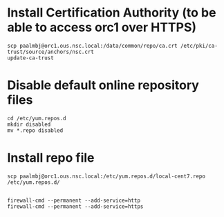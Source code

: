 
# Install Certification Authority (to be able to access orc1 over HTTPS)
    scp paalmbj@orc1.ous.nsc.local:/data/common/repo/ca.crt /etc/pki/ca-trust/source/anchors/nsc.crt
    update-ca-trust

# Disable default online repository files
    cd /etc/yum.repos.d
    mkdir disabled
    mv *.repo disabled


# Install repo file
    scp paalmbj@orc1.ous.nsc.local:/etc/yum.repos.d/local-cent7.repo /etc/yum.repos.d/


    firewall-cmd --permanent --add-service=http
    firewall-cmd --permanent --add-service=https


